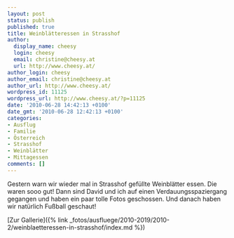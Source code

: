 ```yaml
---
layout: post
status: publish
published: true
title: Weinblätteressen in Strasshof
author:
  display_name: cheesy
  login: cheesy
  email: christine@cheesy.at
  url: http://www.cheesy.at/
author_login: cheesy
author_email: christine@cheesy.at
author_url: http://www.cheesy.at/
wordpress_id: 11125
wordpress_url: http://www.cheesy.at/?p=11125
date: '2010-06-28 14:42:13 +0100'
date_gmt: '2010-06-28 12:42:13 +0100'
categories:
- Ausflug
- Familie
- Österreich
- Strasshof
- Weinblätter
- Mittagessen
comments: []
---
```

<!--:de-->Gestern warn wir wieder mal in Strasshof gefüllte Weinblätter essen. Die waren sooo gut! Dann sind David und ich auf einen Verdauungsspaziergang gegangen und haben ein paar tolle Fotos geschossen. Und danach haben wir natürlich Fußball geschaut!
[Zur Gallerie]({% link _fotos/ausfluege/2010-2019/2010-2/weinblaetteressen-in-strasshof/index.md %})

